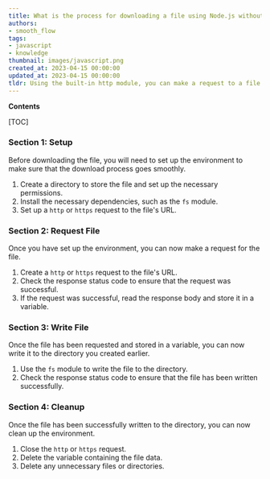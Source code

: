 ```yaml
---
title: What is the process for downloading a file using Node.js without external libraries?
authors:
- smooth_flow
tags:
- javascript
- knowledge
thumbnail: images/javascript.png
created_at: 2023-04-15 00:00:00
updated_at: 2023-04-15 00:00:00
tldr: Using the built-in http module, you can make a request to a file URL and pipe the response directly to a file stream.
---
```


**Contents**

[TOC]

### Section 1: Setup

Before downloading the file, you will need to set up the environment to make sure that the download process goes smoothly. 

1. Create a directory to store the file and set up the necessary permissions. 
2. Install the necessary dependencies, such as the `fs` module.
3. Set up a `http` or `https` request to the file's URL.

### Section 2: Request File

Once you have set up the environment, you can now make a request for the file.

1. Create a `http` or `https` request to the file's URL.
2. Check the response status code to ensure that the request was successful.
3. If the request was successful, read the response body and store it in a variable.

### Section 3: Write File

Once the file has been requested and stored in a variable, you can now write it to the directory you created earlier.

1. Use the `fs` module to write the file to the directory.
2. Check the response status code to ensure that the file has been written successfully.

### Section 4: Cleanup

Once the file has been successfully written to the directory, you can now clean up the environment.

1. Close the `http` or `https` request.
2. Delete the variable containing the file data.
3. Delete any unnecessary files or directories.
